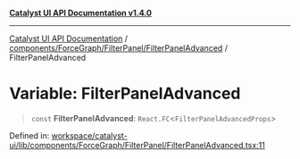 [**Catalyst UI API Documentation v1.4.0**](../../../../../README.md)

---

[Catalyst UI API Documentation](../../../../../README.md) / [components/ForceGraph/FilterPanel/FilterPanelAdvanced](../README.md) / FilterPanelAdvanced

# Variable: FilterPanelAdvanced

> `const` **FilterPanelAdvanced**: `React.FC`\<`FilterPanelAdvancedProps`\>

Defined in: [workspace/catalyst-ui/lib/components/ForceGraph/FilterPanel/FilterPanelAdvanced.tsx:11](https://github.com/TheBranchDriftCatalyst/catalyst-ui/blob/main/lib/components/ForceGraph/FilterPanel/FilterPanelAdvanced.tsx#L11)
